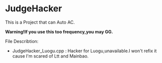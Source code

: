 # JudgeHacker
This is a Project that can Auto AC.

**Warning!If you use this too frequency,you may GG.**

File Describtion:
- JudgeHacker_Luogu.cpp : Hacker for Luogu,unavailable.I won't refix it cause I'm scared of Ltt and Mainbao.
